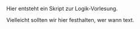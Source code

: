 Hier entsteht ein Skript zur Logik-Vorlesung.

Vielleicht sollten wir hier festhalten, wer wann text.
